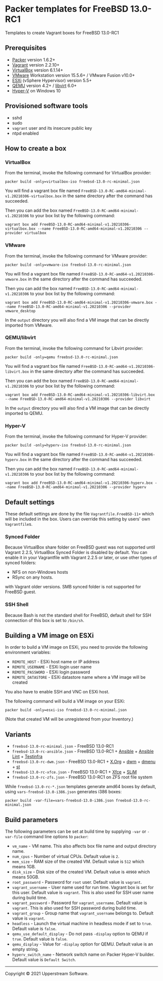 # Packer templates for FreeBSD 13.0-RC1

Templates to create Vagrant boxes for FreeBSD 13.0-RC1

## Prerequisites

* [Packer][] version 1.6.2+
* [Vagrant][] version 2.2.10+
* [VirtualBox][] version 6.1.14+
* [VMware][] Workstation version 15.5.6+ / VMware Fusion v10.0+
* [ESXi][] (vSphere Hypervisor) version 5.5+
* [QEMU][] version 4.2+ / [libvirt][] 6.0+
* [Hyper-V][] on Windows 10

[ESXi]: http://www.vmware.com/products/vsphere-hypervisor
    "Free VMware vSphere Hypervisor, Free Virtualization (ESXi)"
[Hyper-V]: https://docs.microsoft.com/en-us/virtualization/hyper-v-on-windows/about/
    "Introduction to Hyper-V on Windows 10 | Microsoft Docs"
[libvirt]: https://libvirt.org/ "libvirt: The virtualization API"
[Packer]: https://www.packer.io/ "Packer by HashiCorp"
[QEMU]: https://www.qemu.org/ "QEMU"
[Vagrant]: https://www.vagrantup.com/ "Vagrant"
[VirtualBox]: https://www.virtualbox.org/ "Oracle VM VirtualBox"
[VMware]: http://www.vmware.com/
    "VMware Virtualization for Desktop &amp; Server, Application,
    Public &amp; Hybrid Clouds"

## Provisioned software tools

* sshd
* sudo
* `vagrant` user and its insecure public key
* ntpd enabled

## How to create a box

### VirtualBox

From the terminal, invoke the following command for VirtualBox provider:

    packer build -only=virtualbox-iso freebsd-13.0-rc-minimal.json

You will find a vagrant box file named `FreeBSD-13.0-RC-amd64-minimal-v1.20210306-virtualbox.box`
in the same directory after the command has succeeded.

Then you can add the box named `FreeBSD-13.0-RC-amd64-minimal-v1.20210306`
to your box list by the following command:

    vagrant box add FreeBSD-13.0-RC-amd64-minimal-v1.20210306-virtualbox.box --name FreeBSD-13.0-RC-amd64-minimal-v1.20210306 --provider virtualbox

### VMware

From the terminal, invoke the following command for VMware provider:

    packer build -only=vmware-iso freebsd-13.0-rc-minimal.json

You will find a vagrant box file named `FreeBSD-13.0-RC-amd64-v1.20210306-vmware.box`
in the same directory after the command has succeeded.

Then you can add the box named `FreeBSD-13.0-RC-amd64-minimal-v1.20210306`
to your box list by the following command:

    vagrant box add FreeBSD-13.0-RC-amd64-minimal-v1.20210306-vmware.box --name FreeBSD-13.0-RC-amd64-minimal-v1.20210306 --provider vmware_desktop

In the `output` directory you will also find a VM image that can be
directly imported from VMware.

### QEMU/libvirt

From the terminal, invoke the following command for Libvirt provider:

    packer build -only=qemu freebsd-13.0-rc-minimal.json

You will find a vagrant box file named `FreeBSD-13.0-RC-amd64-v1.20210306-libvirt.box`
in the same directory after the command has succeeded.

Then you can add the box named `FreeBSD-13.0-RC-amd64-minimal-v1.20210306`
to your box list by the following command:

    vagrant box add FreeBSD-13.0-RC-amd64-minimal-v1.20210306-libvirt.box --name FreeBSD-13.0-RC-amd64-minimal-v1.20210306 --provider libvirt

In the `output` directory you will also find a VM image that can be
directly imported to QEMU.

### Hyper-V

From the terminal, invoke the following command for Hyper-V provider:

    packer build -only=hyperv-iso freebsd-13.0-rc-minimal.json

You will find a vagrant box file named `FreeBSD-13.0-RC-amd64-v1.20210306-hyperv.box`
in the same directory after the command has succeeded.

Then you can add the box named `FreeBSD-13.0-RC-amd64-minimal-v1.20210306`
to your box list by the following command:

    vagrant box add FreeBSD-13.0-RC-amd64-minimal-v1.20210306-hyperv.box --name FreeBSD-13.0-RC-amd64-minimal-v1.20210306 --provider hyperv

## Default settings

These default settings are done by the file `Vagrantfile.FreeBSD-11+`
which will be included in the box.  Users can override this setting by
users' own `Vagrantfile`s.

### Synced Folder

Because VirtualBox share folder on FreeBSD guest was not supported
until Vagrant 2.2.5, VirtualBox Synced Folder is disabled by default.
You can enable it in your Vagrantfile with Vagrant 2.2.5 or later, or
use other types of synced folders:

* NFS on non-Windows hosts
* RSync on any hosts.

with Vagrant older versions.  SMB synced folder is not supported for
FreeBSD guest.

### SSH Shell

Because Bash is not the standard shell for FreeBSD, default shell for
SSH connection of this box is set to `/bin/sh`.

## Building a VM image on ESXi

In order to build a VM image on ESXi, you need to provide the following
environment variables:

* `REMOTE_HOST` - ESXi host name or IP address
* `REMOTE_USERNAME` - ESXi login user name
* `REMOTE_PASSWORD` - ESXi login password
* `REMOTE_DATASTORE` - ESXi datastore name where a VM image will be
   created

You also have to enable SSH and VNC on ESXi host.

The following command will build a VM image on your ESXi:

    packer build -only=esxi-iso freebsd-13.0-rc-minimal.json

(Note that created VM will be unregistered from your Inventory.)

## Variants

* `freebsd-13.0-rc-minimal.json` - FreeBSD 13.0-RC1
* `freebsd-13.0-rc-ansible.json` - FreeBSD 13.0-RC1 +
  [Ansible][] + [Ansible Lint] + [Testinfra][]
* `freebsd-13.0-rc-dwm.json` - FreeBSD 13.0-RC1 + [X.Org][] +
  [dwm][] + [dmenu][] + [st][]
* `freebsd-13.0-rc-xfce.json` - FreeBSD 13.0-RC1 + [Xfce][] +
  [SLiM][]
* `freebsd-13.0-rc-zfs.json` - FreeBSD 13.0-RC1 on ZFS root
  file system

While `freebsd-13.0-rc-*.json` templates generate amd64 boxes by
default, using `vars-freebsd-13.0-i386.json` generates i386 boxes:

    packer build -var-file=vars-freebsd-13.0-i386.json freebsd-13.0-rc-minimal.json

[Ansible]: https://www.ansible.com/ "Ansible is Simple IT Automation"
[Ansible Lint]: https://docs.ansible.com/ansible-lint/
  "Ansible Lint Documentation &mdash; Ansible Documentation"
[dmenu]: http://tools.suckless.org/dmenu/ "dmenu | suckless.org tools"
[dwm]: http://dwm.suckless.org/
  "suckless.org dwm - dynamic window manager"
[SLiM]: https://sourceforge.net/projects/slim.berlios/
  "SLiM download | SourceForge.net"
[st]: http://st.suckless.org/ "suckless.org st - simple terminal"
[Testinfra]: https://testinfra.readthedocs.io/en/latest/
  "Testinfra test your infrastructure &#8212; testinfra 3.2.1.dev2+g672a064.d20191006 documentation"
[X.Org]: https://www.x.org/wiki/ "X.Org"
[Xfce]: http://www.xfce.org/ "Xfce Desktop Environment"

## Build parameters

The following parameters can be set at build time by supplying `-var`
or `-var-file` command line options to `packer`:

* `vm_name` - VM name.  This also affects box file name and output
  directory name.
* `num_cpus` - Number of virtual CPUs.  Default value is `2`.
* `mem_size` - RAM size of the created VM.  Default value is `512`
  which means 1GB.
* `disk_size` - Disk size of the created VM.  Default value is `40960`
  which means 50GB.
* `root_password` - Password for `root` user.  Default value is
  `vagrant`.
* `vagrant_username` - User name used for run time.  Vagrant box is set
  for this user.  Default value is `vagrant`.
  This is also used for SSH user name during build time.
* `vagrant_password` - Password for `vagrant_username`.  Default value
  is `vagrant`.  This is also used for SSH password during build time.
* `vagrant_group` - Group name that `vagrant_username` belongs to.
  Default value is `vagrant`.
* `headless` - Launch the virtual machine in headless mode if set to
  `true`.  Default value is `false`.
* `qemu_use_default_display` - Do not pass `-display` option to QEMU if
  `true`.  Default value is `false`.
* `qemu_display` - Value for `-display` option for QEMU.  Default value
  is an empty string.
* `hyperv_switch_name` - Network switch name on Packer Hyper-V builder.
  Default value is `Default Switch`.

- - -

Copyright &copy; 2021 Upperstream Software.
